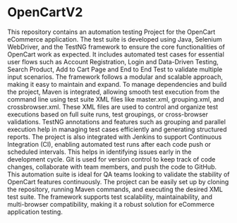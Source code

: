 # OpenCartV2
This repository contains an automation testing Project for the OpenCart eCommerce application. The test suite is developed using Java, Selenium WebDriver, and the TestNG framework to ensure the core functionalities of OpenCart work as expected. It includes automated test cases for essential user flows such as Account Registration, Login and Data-Driven Testing, Search Product, Add to Cart Page and End to End Test to validate multiple input scenarios. The framework follows a modular and scalable approach, making it easy to maintain and expand.
To manage dependencies and build the project, Maven is integrated, allowing smooth test execution from the command line using test suite XML files like master.xml, grouping.xml, and crossbrowser.xml. These XML files are used to control and organize test executions based on full suite runs, test groupings, or cross-browser validations. TestNG annotations and features such as grouping and parallel execution help in managing test cases efficiently and generating structured reports.
The project is also integrated with Jenkins to support Continuous Integration (CI), enabling automated test runs after each code push or scheduled intervals. This helps in identifying issues early in the development cycle. Git is used for version control to keep track of code changes, collaborate with team members, and push the code to GitHub.
This automation suite is ideal for QA teams looking to validate the stability of OpenCart features continuously. The project can be easily set up by cloning the repository, running Maven commands, and executing the desired XML test suite. The framework supports test scalability, maintainability, and multi-browser compatibility, making it a robust solution for eCommerce application testing.
